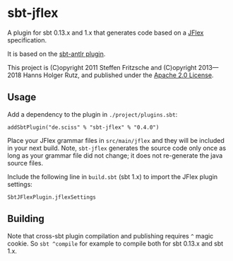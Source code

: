 # sbt-jflex

A plugin for sbt 0.13.x and 1.x that generates code based on a [JFlex](http://jflex.de/) specification.

It is based on the [sbt-antlr plugin](https://github.com/stefri/sbt-antlr/).

This project is (C)opyright 2011 Steffen Fritzsche and (C)opyright 2013—2018 Hanns Holger Rutz, 
and published under the [Apache 2.0 License](https://git.iem.at/sciss/sbt-jflex/raw/master/LICENSE).

## Usage

Add a dependency to the plugin in `./project/plugins.sbt`:

    addSbtPlugin("de.sciss" % "sbt-jflex" % "0.4.0")

Place your JFlex grammar files in `src/main/jflex` and they will be included in your next build.
Note, `sbt-jflex` generates the source code only once as long as your grammar file did not change;
it does not re-generate the java source files.

Include the following line in `build.sbt` (sbt 1.x) to import the JFlex plugin settings:

    SbtJFlexPlugin.jflexSettings

## Building

Note that cross-sbt plugin compilation and publishing requires `^` magic cookie. So `sbt ^compile` for example to compile
both for sbt 0.13.x and sbt 1.x.
